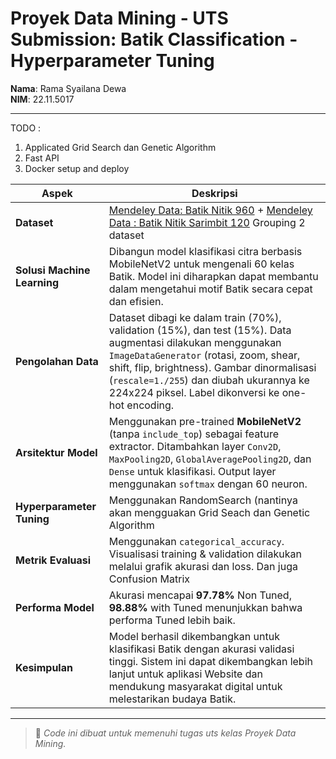 # Proyek Data Mining - UTS Submission: Batik Classification - Hyperparameter Tuning

**Nama**: Rama Syailana Dewa  
**NIM**: 22.11.5017  

---
TODO : 
1. Applicated Grid Search dan Genetic Algorithm
2. Fast API
3. Docker setup and deploy

| **Aspek** | **Deskripsi** |
|----------|---------------|
| **Dataset** | [Mendeley Data: Batik Nitik 960](https://data.mendeley.com/datasets/sgh484jxzy/3) + [Mendeley Data : Batik Nitik Sarimbit 120](https://data.mendeley.com/datasets/cx5sr2dgrr/1) Grouping 2 dataset |
| **Solusi Machine Learning** | Dibangun model klasifikasi citra berbasis MobileNetV2 untuk mengenali 60 kelas Batik. Model ini diharapkan dapat membantu dalam mengetahui motif Batik secara cepat dan efisien. |
| **Pengolahan Data** | Dataset dibagi ke dalam train (70%), validation (15%), dan test (15%). Data augmentasi dilakukan menggunakan `ImageDataGenerator` (rotasi, zoom, shear, shift, flip, brightness). Gambar dinormalisasi (`rescale=1./255`) dan diubah ukurannya ke 224x224 piksel. Label dikonversi ke one-hot encoding. |
| **Arsitektur Model** | Menggunakan pre-trained **MobileNetV2** (tanpa `include_top`) sebagai feature extractor. Ditambahkan layer `Conv2D`, `MaxPooling2D`, `GlobalAveragePooling2D`, dan `Dense` untuk klasifikasi. Output layer menggunakan `softmax` dengan 60 neuron. |
| **Hyperparameter Tuning** | Menggunakan RandomSearch (nantinya akan mengguakan Grid Seach dan Genetic Algorithm  |
| **Metrik Evaluasi** | Menggunakan `categorical_accuracy`. Visualisasi training & validation dilakukan melalui grafik akurasi dan loss. Dan juga Confusion Matrix|
| **Performa Model** | Akurasi mencapai **97.78%** Non Tuned, **98.88%** with Tuned menunjukkan bahwa performa Tuned lebih baik. |
| **Kesimpulan** | Model berhasil dikembangkan untuk klasifikasi Batik dengan akurasi validasi tinggi. Sistem ini dapat dikembangkan lebih lanjut untuk aplikasi Website dan mendukung masyarakat digital untuk melestarikan budaya Batik. |

---
> 📌 *Code ini dibuat untuk memenuhi tugas uts kelas Proyek Data Mining.*
